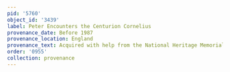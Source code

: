 ```yaml
---
pid: '5760'
object_id: '3439'
label: Peter Encounters the Centurion Cornelius
provenance_date: Before 1987
provenance_location: England
provenance_text: Acquired with help from the National Heritage Memorial Fund
order: '0955'
collection: provenance
---
```

